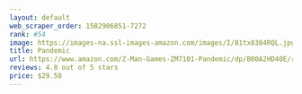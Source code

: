 ```yaml
---
layout: default 
﻿web_scraper_order: 1582906851-7272
rank: #54
image: https://images-na.ssl-images-amazon.com/images/I/81tx8384RQL.jpg
title: Pandemic
url: https://www.amazon.com/Z-Man-Games-ZM7101-Pandemic/dp/B00A2HD40E/ref=zg_mw_toys-and-games_54?_encoding=UTF8&psc=1&refRID=R42GPHP3YME7595BC2RQ
reviews: 4.8 out of 5 stars
price: $29.50 
---
```

